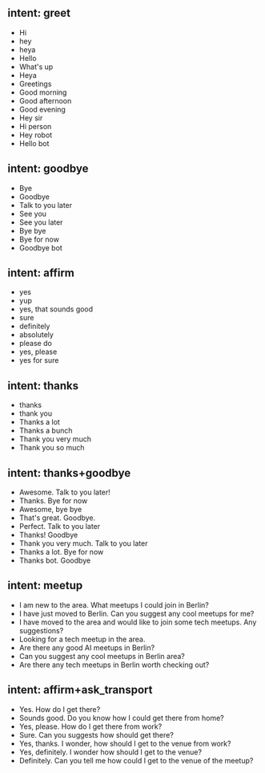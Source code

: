 ## intent: greet
- Hi
- hey
- heya
- Hello
- What's up
- Heya
- Greetings
- Good  morning
- Good afternoon
- Good evening
- Hey sir
- Hi person
- Hey robot
- Hello bot
 
 
## intent: goodbye
- Bye
- Goodbye
- Talk to you later
- See you
- See you later
- Bye bye
- Bye for now
- Goodbye bot
 
 
## intent: affirm
- yes
- yup
- yes, that sounds good
- sure
- definitely
- absolutely
- please do
- yes, please
- yes for sure


## intent: thanks
- thanks
- thank you
- Thanks a lot
- Thanks a bunch
- Thank you very much
- Thank you so much

 
## intent: thanks+goodbye
- Awesome. Talk to you later!
- Thanks. Bye for now
- Awesome, bye bye
- That's great. Goodbye.
- Perfect. Talk to you later
- Thanks! Goodbye
- Thank you very much. Talk to you later
- Thanks a lot. Bye for now
- Thanks bot. Goodbye
 
 
## intent: meetup
- I am new to the area. What meetups I could join in Berlin?
- I have just moved to Berlin. Can you suggest any cool meetups for me?
- I have moved to the area and would like to join some tech meetups. Any suggestions?
- Looking for a tech meetup in the area.
- Are there any good AI meetups in Berlin?
- Can you suggest any cool meetups in Berlin area?
- Are there any tech meetups in Berlin worth checking out?

 
## intent: affirm+ask_transport
- Yes. How do I get there?
- Sounds good. Do you know how I could get there from home?
- Yes, please. How do I get there from work?
- Sure. Can you suggests how should get there?
- Yes, thanks. I wonder, how should I get to the venue from work?
- Yes, definitely. I wonder how should I get to the venue?
- Definitely. Can you tell me how could I get to the venue of the meetup?
 
 